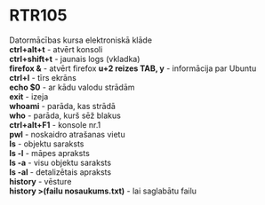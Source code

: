 # RTR105
Datormācības kursa elektroniskā klāde  
**ctrl+alt+t** - atvērt konsoli  
**ctrl+shift+t** - jaunais logs (vkladka)  
**firefox &** - atvērt firefox
**u+2 reizes TAB, y** - informācija par Ubuntu  
**ctrl+l** - tīrs ekrāns  
**echo $0** - ar kādu valodu strādām  
**exit** - izeja  
**whoami** -  parāda, kas strādā  
**who** - parāda, kurš sēž blakus  
**ctrl+alt+F1** - konsole nr.1  
**pwl** - noskaidro atrašanas vietu  
**ls** - objektu saraksts  
**ls -l** - māpes apraksts  
**ls -a** - visu objektu saraksts  
**ls -al** - detalizētais apraksts  
**history** - vēsture  
**history >(failu nosaukums.txt)** - lai saglabātu failu  

